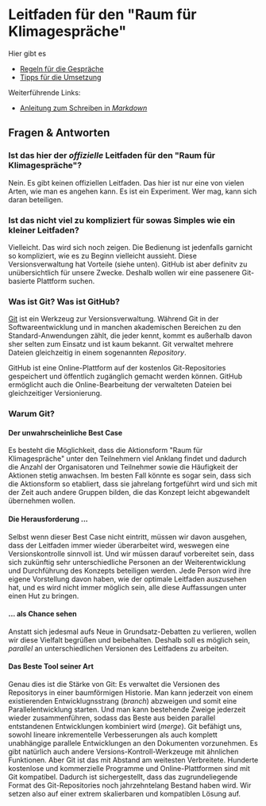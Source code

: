 Leitfaden für den "Raum für Klimagespräche" 
===========================================

Hier gibt es
* [Regeln für die Gespräche](Regeln.md)
* [Tipps für die Umsetzung](Tipps.md)

Weiterführende Links:
* [Anleitung zum Schreiben in _Markdown_](https://www.markdownguide.org/basic-syntax/)

Fragen & Antworten
------------------

### Ist das hier der _offizielle_ Leitfaden für den "Raum für Klimagespräche"?

Nein. Es gibt keinen offiziellen Leitfaden. Das hier ist nur eine von vielen Arten, wie man es angehen kann. Es ist ein Experiment. Wer mag, kann sich daran beteiligen.

### Ist das nicht viel zu kompliziert für sowas Simples wie ein kleiner Leitfaden?

Vielleicht. Das wird sich noch zeigen. Die Bedienung ist jedenfalls garnicht so kompliziert, wie es zu Beginn vielleicht aussieht. Diese Versionsverwaltung hat Vorteile (siehe unten). GitHub ist aber definitv zu unübersichtlich für unsere Zwecke. Deshalb wollen wir eine passenere Git-basierte Plattform suchen.

### Was ist Git? Was ist GitHub?

[Git](https://git-scm.com) ist ein Werkzeug zur Versionsverwaltung. Während Git in der Softwareentwicklung und in manchen akademischen Bereichen zu den Standard-Anwendungen zählt, die jeder kennt, kommt es außerhalb davon sher selten zum Einsatz und ist kaum bekannt.
Git verwaltet mehrere Dateien gleichzeitig in einem sogenannten _Repository_.

GitHub ist eine Online-Plattform auf der kostenlos Git-Repositories gespeichert und öffentlich zugänglich gemacht werden können. GitHub ermöglicht auch die Online-Bearbeitung der verwalteten Dateien bei gleichzeitiger Versionierung.

### Warum Git?

#### Der unwahrscheinliche Best Case
Es besteht die Möglichkeit, dass die Aktionsform "Raum für Klimagespräche" unter den Teilnehmern viel Anklang findet und dadurch die Anzahl der Organisatoren und Teilnehmer sowie die Häufigkeit der Aktionen stetig anwachsen. Im besten Fall könnte es sogar sein, dass sich die Aktionsform so etabliert, dass sie jahrelang fortgeführt wird und sich mit der Zeit auch andere Gruppen bilden, die das Konzept leicht abgewandelt übernehmen wollen.

#### Die Herausforderung ...
Selbst wenn dieser Best Case nicht eintritt, müssen wir davon ausgehen, dass der Leitfaden immer wieder überarbeitet wird, weswegen eine Versionskontrolle sinnvoll ist. Und wir müssen darauf vorbereitet sein, dass sich zukünftig sehr unterschiedliche Personen an der Weiterentwicklung und Durchführung des Konzepts beteiligen werden. Jede Person wird ihre eigene Vorstellung davon haben, wie der optimale Leitfaden auszusehen hat, und es wird nicht immer möglich sein, alle diese Auffassungen unter einen Hut zu bringen.

#### ... als Chance sehen
Anstatt sich jedesmal aufs Neue in Grundsatz-Debatten zu verlieren, wollen wir diese Vielfalt begrüßen und beibehalten. Deshalb soll es möglich sein, _parallel_ an unterschiedlichen Versionen des Leitfadens zu arbeiten. 

#### Das Beste Tool seiner Art
Genau dies ist die Stärke von Git: Es verwaltet die Versionen des Repositorys in einer baumförmigen Historie. Man kann jederzeit von einem existierenden Entwicklugnsstrang (_branch_) abzweigen und somit eine Parallelentwicklung starten. Und man kann bestehende Zweige jederzeit wieder zusammenführen, sodass das Beste aus beiden parallel entstandenen Entwicklungen kombiniert wird (_merge_).
Git befähigt uns, sowohl lineare inkrementelle Verbesserungen als auch komplett unabhängige parallele Entwicklungen an den Dokumenten vorzunehmen. Es gibt natürlich auch andere Versions-Kontroll-Werkzeuge mit ähnlichen Funktionen. Aber Git ist das mit Abstand am weitesten Verbreitete. Hunderte kostenlose und kommerzielle Programme und Online-Plattformen sind mit Git kompatibel. Dadurch ist sichergestellt, dass das zugrundeliegende Format des Git-Repositories noch jahrzehntelang Bestand haben wird. Wir setzen also auf einer extrem skalierbaren und kompatiblen Lösung auf.

